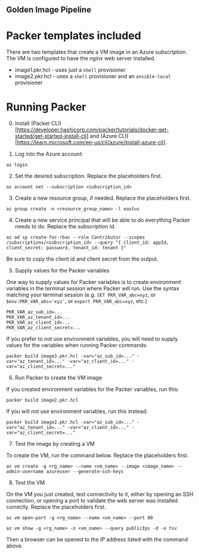 Golden Image Pipeline
---------------------

# Packer templates included

There are two templates that create a VM image in an Azure subscription. The VM is configured to have the nginx web server installed.

* image1.pkr.hcl - uses just a `shell` provisioner 
* image2.pkr.hcl - uses a `shell` provisioner and an `ansible-local` provisioner

# Running Packer

0. Install (Packer CLI)[https://developer.hashicorp.com/packer/tutorials/docker-get-started/get-started-install-cli] and (Azure CLI)[https://learn.microsoft.com/en-us/cli/azure/install-azure-cli].

1. Log into the Azure account:

```
az login
```

2. Set the desired subscription. Replace the placeholders first.

```
az account set --subscription <subscription_id>
```

3. Create a new resource group, if needed. Replace the placeholders first.

```
az group create -n <resource_group_name> -l eastus
```

4. Create a new service principal that will be able to do everything Packer needs to do. Replace the subscription id.

```
az ad sp create-for-rbac --role Contributor --scopes /subscriptions/<subscription_id> --query "{ client_id: appId, client_secret: password, tenant_id: tenant }"
```

Be sure to copy the client id and client secret from the output.

5. Supply values for the Packer variables

One way to supply values for Packer variables is to create environment variables in the terminal session where Packer will run. Use the syntax matching your terminal session (e.g. `SET PKR_VAR_abc=xyz`, or `$env:PKR_VAR_abc='xyz'`, or `export PKR_VAR_abc=xyz`, etc.)

```
PKR_VAR_az_sub_id=...
PKR_VAR_az_tenant_id=...
PKR_VAR_az_client_id=...
PKR_VAR_az_client_secret=...
```

If you prefer to not use environment variables, you will need to supply values for the variables when running Packer commands:

```
packer build image3.pkr.hcl -var="az_sub_id=..." -var="az_tenant_id=..." -var="az_client_id=..." -var="az_client_secret=..."
```

6. Run Packer to create the VM image

If you created environment variables for the Packer variables, run this:
```
packer build image2.pkr.hcl
```

If you will not use environment variables, run this instead:
```
packer build image2.pkr.hcl -var="az_sub_id=..." -var="az_tenant_id=..." -var="az_client_id=..." -var="az_client_secret=..."
```

7. Test the image by creating a VM

To create the VM, run the command below. Replace the placeholders first.
```
az vm create -g <rg_name> --name <vm_name> --image <image_name> --admin-username azureuser --generate-ssh-keys
```

8. Test the VM

On the VM you just created, test connectivity to it, either by opening an SSH connection, or opening a port to validate the web server was installed correctly. Replace the placeholders first.

```
az vm open-port -g <rg_name> --name <vm_name> --port 80

az vm show -g <rg_name> -n <vm_name> --query publicIps -d -o tsv
```

Then a browser can be opened to the IP address listed with the command above.
